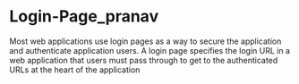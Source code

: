 # Login-Page_pranav
Most web applications use login pages as a way to secure the application and authenticate application users. A login page specifies the login URL in a web application that users must pass through to get to the authenticated URLs at the heart of the application

